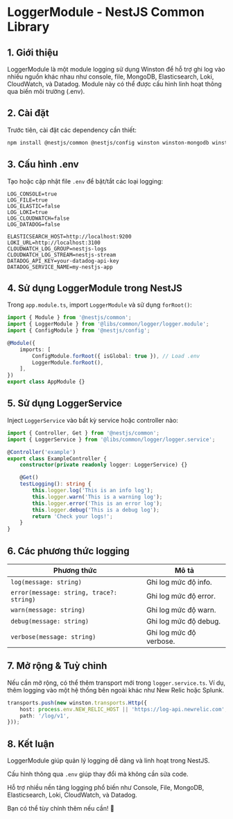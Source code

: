 # LoggerModule - NestJS Common Library

## 1. Giới thiệu

LoggerModule là một module logging sử dụng Winston để hỗ trợ ghi log vào nhiều nguồn khác nhau như console, file, MongoDB, Elasticsearch, Loki, CloudWatch, và Datadog. Module này có thể được cấu hình linh hoạt thông qua biến môi trường (.env).

## 2. Cài đặt

Trước tiên, cài đặt các dependency cần thiết:

```bash
npm install @nestjs/common @nestjs/config winston winston-mongodb winston-elasticsearch winston-loki @aws-sdk/client-cloudwatch-logs axios
```

## 3. Cấu hình .env

Tạo hoặc cập nhật file `.env` để bật/tắt các loại logging:

```env
LOG_CONSOLE=true
LOG_FILE=true
LOG_ELASTIC=false
LOG_LOKI=true
LOG_CLOUDWATCH=false
LOG_DATADOG=false

ELASTICSEARCH_HOST=http://localhost:9200
LOKI_URL=http://localhost:3100
CLOUDWATCH_LOG_GROUP=nestjs-logs
CLOUDWATCH_LOG_STREAM=nestjs-stream
DATADOG_API_KEY=your-datadog-api-key
DATADOG_SERVICE_NAME=my-nestjs-app
```

## 4. Sử dụng LoggerModule trong NestJS

Trong `app.module.ts`, import `LoggerModule` và sử dụng `forRoot()`:

```typescript
import { Module } from '@nestjs/common';
import { LoggerModule } from '@libs/common/logger/logger.module';
import { ConfigModule } from '@nestjs/config';

@Module({
    imports: [
        ConfigModule.forRoot({ isGlobal: true }), // Load .env
        LoggerModule.forRoot(),
    ],
})
export class AppModule {}
```

## 5. Sử dụng LoggerService

Inject `LoggerService` vào bất kỳ service hoặc controller nào:

```typescript
import { Controller, Get } from '@nestjs/common';
import { LoggerService } from '@libs/common/logger/logger.service';

@Controller('example')
export class ExampleController {
    constructor(private readonly logger: LoggerService) {}

    @Get()
    testLogging(): string {
        this.logger.log('This is an info log');
        this.logger.warn('This is a warning log');
        this.logger.error('This is an error log');
        this.logger.debug('This is a debug log');
        return 'Check your logs!';
    }
}
```

## 6. Các phương thức logging

| Phương thức | Mô tả |
|-------------|-------|
| `log(message: string)` | Ghi log mức độ info. |
| `error(message: string, trace?: string)` | Ghi log mức độ error. |
| `warn(message: string)` | Ghi log mức độ warn. |
| `debug(message: string)` | Ghi log mức độ debug. |
| `verbose(message: string)` | Ghi log mức độ verbose. |

## 7. Mở rộng & Tuỳ chỉnh

Nếu cần mở rộng, có thể thêm transport mới trong `logger.service.ts`. Ví dụ, thêm logging vào một hệ thống bên ngoài khác như New Relic hoặc Splunk.

```typescript
transports.push(new winston.transports.Http({
    host: process.env.NEW_RELIC_HOST || 'https://log-api.newrelic.com',
    path: '/log/v1',
}));
```

## 8. Kết luận

LoggerModule giúp quản lý logging dễ dàng và linh hoạt trong NestJS.

Cấu hình thông qua `.env` giúp thay đổi mà không cần sửa code.

Hỗ trợ nhiều nền tảng logging phổ biến như Console, File, MongoDB, Elasticsearch, Loki, CloudWatch, và Datadog.

Bạn có thể tùy chỉnh thêm nếu cần! 🚀
